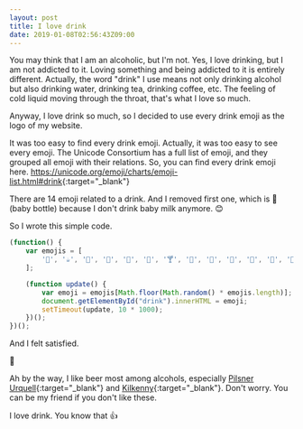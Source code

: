 ```yaml
---
layout: post
title: I love drink
date: 2019-01-08T02:56:43Z09:00
---
```


You may think that I am an alcoholic, but I'm not. Yes, I love drinking, but I am not addicted to it. Loving something and being addicted to it is entirely different. Actually, the word "drink" I use means not only drinking alcohol but also drinking water, drinking tea, drinking coffee, etc. The feeling of cold liquid moving through the throat, that's what I love so much.

Anyway, I love drink so much, so I decided to use every drink emoji as the logo of my website.

It was too easy to find every drink emoji. Actually, it was too easy to see every emoji. The Unicode Consortium has a full list of emoji, and they grouped all emoji with their relations. So, you can find every drink emoji here. <https://unicode.org/emoji/charts/emoji-list.html#drink>{:target="_blank"}

There are 14 emoji related to a drink. And I removed first one, which is 🍼(baby bottle) because I don't drink baby milk anymore. 😊

So I wrote this simple code.

```javascript
(function() {
    var emojis = [
        '🥛', '☕️', '🍵', '🍶', '🍾', '🍷', '🍸', '🍹', '🍺', '🍻', '🥂', '🥃', '🥤',
    ];

    (function update() {
        var emoji = emojis[Math.floor(Math.random() * emojis.length)];
        document.getElementById("drink").innerHTML = emoji;
        setTimeout(update, 10 * 1000);
    })();
})();
```

And I felt satisfied.

👼

Ah by the way, I like beer most among alcohols, especially [Pilsner Urquell](https://en.wikipedia.org/wiki/Pilsner_Urquell){:target="_blank"} and [Kilkenny](https://en.wikipedia.org/wiki/Kilkenny_(beer)){:target="_blank"}. Don't worry. You can be my friend if you don't like these. 

I love drink. You know that 👍